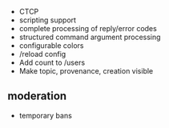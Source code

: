 * CTCP
* scripting support
* complete processing of reply/error codes
* structured command argument processing
* configurable colors
* /reload config
* Add count to /users
* Make topic, provenance, creation visible

moderation
----------

* temporary bans
